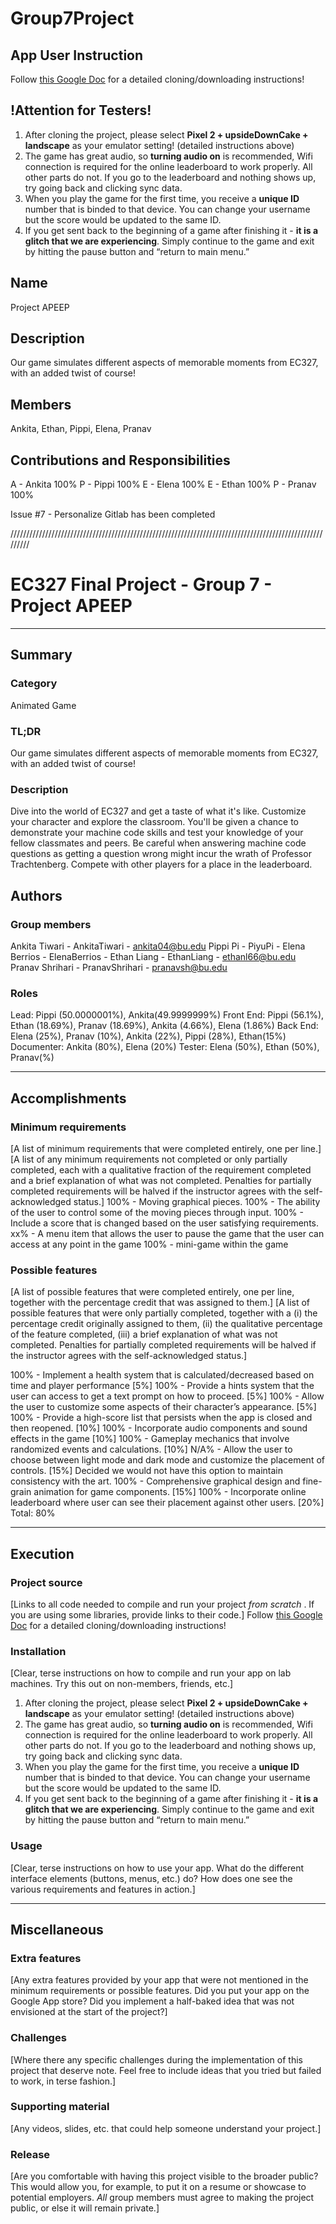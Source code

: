 # Group7Project

## App User Instruction

Follow [this Google Doc](https://docs.google.com/document/d/1GzOz6lCIO9-j1esVCNZ64J18vl1_PMV1DgRqveJSo84/edit?usp=sharing) for a detailed cloning/downloading instructions!

## !Attention for Testers!

1. After cloning the project, please select ****Pixel 2 + upsideDownCake + landscape**** as your emulator setting! (detailed instructions above)
2. The game has great audio, so ****turning audio on**** is recommended, 
Wifi connection is required for the online leaderboard to work properly. All other parts do not. If you go to the leaderboard and nothing shows up, try going back and clicking sync data.
3. When you play the game for the first time, you receive a ****unique ID**** number that is binded to that device. You can change your username but the score would be updated to the same ID.
4. If you get sent back to the beginning of a game after finishing it - ****it is a glitch that we are experiencing****. Simply continue to the game and exit by hitting the pause button and “return to main menu.”


## Name

Project APEEP

## Description

Our game simulates different aspects of memorable moments from EC327, with an added twist of course!

## Members

Ankita, Ethan, Pippi, Elena, Pranav

## Contributions and Responsibilities

A - Ankita 100%
P - Pippi 100%
E - Elena 100%
E - Ethan 100%
P - Pranav 100%

Issue #7 - Personalize Gitlab has been completed

/////////////////////////////////////////////////////////////////////////////////////////////////////////

# EC327 Final Project - Group 7 - Project APEEP
---
## Summary
### Category
Animated Game

### TL;DR
Our game simulates different aspects of memorable moments from EC327, with an added twist of course!

### Description
Dive into the world of EC327 and get a taste of what it's like. Customize your character and explore the classroom. You'll be given a chance to demonstrate your machine code skills and test your knowledge of your fellow classmates and peers. Be careful when answering machine code questions as getting a question wrong might incur the wrath of Professor Trachtenberg. Compete with other players for a place in the leaderboard. 

## Authors
### Group members
Ankita Tiwari   - AnkitaTiwari      - ankita04@bu.edu
Pippi Pi        - PiyuPi            - 
Elena Berrios   - ElenaBerrios      - 
Ethan Liang     - EthanLiang        - ethanl66@bu.edu
Pranav Shrihari - PranavShrihari    - pranavsh@bu.edu

### Roles
Lead: Pippi (50.0000001%), Ankita(49.9999999%)
Front End: Pippi (56.1%), Ethan (18.69%), Pranav (18.69%), Ankita (4.66%), Elena (1.86%)
Back End: Elena (25%), Pranav (10%), Ankita (22%), Pippi (28%), Ethan(15%)
Documenter:	Ankita (80%), Elena (20%)
Tester:	Elena (50%), Ethan (50%), Pranav(%)

---
## Accomplishments

### Minimum requirements
[A list of minimum requirements that were completed entirely, one per line.]
[A list of any minimum requirements not completed or only partially completed, each with a qualitative fraction of the requirement completed and a brief explanation of what was not completed.  Penalties for partially completed requirements will be halved if the instructor agrees with the self-acknowledged status.]
100% - Moving graphical pieces.
100% - The ability of the user to control some of the moving pieces through input.
100% - Include a score that is changed based on the user satisfying requirements.
xx% - A menu item that allows the user to pause the game that the user can access at any point in the game
100% - mini-game within the game



### Possible features
[A list of possible features that were completed entirely, one per line, together with the percentage credit that was assigned to them.]
[A list of possible features that were only partially completed, together with a (i) the percentage credit originally assigned to them, (ii) the qualitative percentage of the feature completed, (iii) a brief explanation of what was not completed.  Penalties for partially completed requirements will be halved if the instructor agrees with the self-acknowledged status.]

100% - Implement a health system that is calculated/decreased based on time and player performance [5%]
100% - Provide a hints system that the user can access to get a text prompt on how to proceed. [5%]
100% - Allow the user to customize some aspects of their character’s appearance. [5%]
100% - Provide a high-score list that persists when the app is closed and then reopened. [10%]
100% - Incorporate audio components and sound effects in the game [10%]
100% - Gameplay mechanics that involve randomized events and calculations. [10%]
N/A% - Allow the user to choose between light mode and dark mode and customize the placement of controls. [15%]
    Decided we would not have this option to maintain consistency with the art.
100% - Comprehensive graphical design and fine-grain animation for game components. [15%]
100% - Incorporate online leaderboard where user can see their placement against other users. [20%]
                                                                    Total: 80%

---
## Execution

### Project source
[Links to all code needed to compile and run your project _from scratch_ .  If you are using some libraries, provide links to their code.]
Follow [this Google Doc](https://docs.google.com/document/d/1GzOz6lCIO9-j1esVCNZ64J18vl1_PMV1DgRqveJSo84/edit?usp=sharing) for a detailed cloning/downloading instructions!

### Installation
[Clear, terse instructions on how to compile and run your app on lab machines.  Try this out on non-members, friends, etc.]
1. After cloning the project, please select ****Pixel 2 + upsideDownCake + landscape**** as your emulator setting! (detailed instructions above)
2. The game has great audio, so ****turning audio on**** is recommended, 
Wifi connection is required for the online leaderboard to work properly. All other parts do not. If you go to the leaderboard and nothing shows up, try going back and clicking sync data.
3. When you play the game for the first time, you receive a ****unique ID**** number that is binded to that device. You can change your username but the score would be updated to the same ID.
4. If you get sent back to the beginning of a game after finishing it - ****it is a glitch that we are experiencing****. Simply continue to the game and exit by hitting the pause button and “return to main menu.”

### Usage
[Clear, terse instructions on how to use your app.  What do the different interface elements (buttons, menus, etc.) do?  How does one see the various requirements and features in action.]


---
## Miscellaneous

### Extra features
[Any extra features provided by your app that were not mentioned in the minimum requirements or possible features.  Did you put your app on the Google App store?  Did you implement a half-baked idea that was not envisioned at the start of the project?]

### Challenges
[Where there any specific challenges during the implementation of this project that deserve note.  Feel free to include ideas that you tried but failed to work, in terse fashion.]

### Supporting material
[Any videos, slides, etc. that could help someone understand your project.]

### Release
[Are you comfortable with having this project visible to the broader public?  This would allow you, for example, to put it on a resume or showcase to potential employers.  _All_ group members must agree to making the project public, or else it will remain private.]

###
